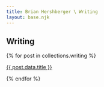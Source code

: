 ```yaml
---
title: Brian Hershberger \ Writing
layout: base.njk
---
```


## Writing

{% for post in collections.writing %}
  <p><a href="{{ post.url }}">{{ post.data.title }}</a></p>
{% endfor %}